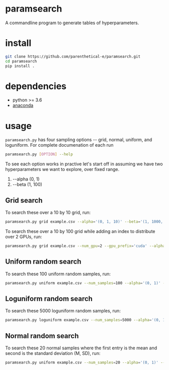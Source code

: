 # paramsearch
A commandline program to generate tables of hyperparameters.

# install
```bash
git clone https://github.com/parenthetical-e/paramsearch.git
cd paramsearch
pip install .
```

# dependencies
- python >= 3.6
- [anaconda](https://docs.anaconda.com/anaconda/install/)


# usage
`paramsearch.py` has four sampling options -- grid, normal, uniform, and loguniform. For complete documenation of each run 
```bash
paramsearch.py [OPTION] --help
```

To see each option works in practive let's start off in assuming we have two hyperparameters we want to explore, over fixed range.
1. --alpha (0, 1)
2. --beta (1, 100)

## Grid search
To search these over a 10 by 10 grid, run:

```bash
paramsearch.py grid example.csv --alpha='(0, 1, 10)' --beta='(1, 1000, 10)'
```

To search these over a 10 by 100 grid while adding an index to distribute over 2 GPUs, run:

```bash
paramsearch.py grid example.csv --num_gpu=2 --gpu_prefix='cuda' --alpha='(0, 1, 10)' --beta='(1, 1000, 100)'
```

## Uniform random search
To search these 100 uniform random samples, run:

```bash
paramsearch.py uniform example.csv --num_samples=100 --alpha='(0, 1)' --beta='(1, 100)'
```

## Loguniform random search
To search these 5000 loguniform random samples, run:

```bash
paramsearch.py loguniform example.csv --num_samples=5000 --alpha='(0, 1)' --beta='(1, 100)'
```

## Normal random search
To search these 20 normal samples where the first entry is the mean and second is the standard deviation (M, SD), run:

```bash
paramsearch.py uniform example.csv --num_samples=20 --alpha='(0, 1)' --beta='(1, 100)'
```
